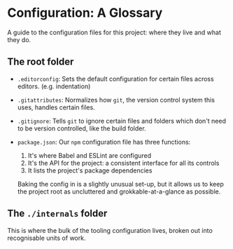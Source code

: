 # Configuration: A Glossary

A guide to the configuration files for this project: where they live and what
they do.

## The root folder

* `.editorconfig`: Sets the default configuration for certain files across editors. (e.g. indentation)

* `.gitattributes`: Normalizes how `git`, the version control system this uses, handles certain files.

* `.gitignore`: Tells `git` to ignore certain files and folders which don't need to be version controlled, like the build folder.

* `package.json`: Our `npm` configuration file has three functions:

  1. It's where Babel and ESLint are configured
  1. It's the API for the project: a consistent interface for all its controls
  1. It lists the project's package dependencies

  Baking the config in is a slightly unusual set-up, but it allows us to keep
  the project root as uncluttered and grokkable-at-a-glance as possible.

## The `./internals` folder

This is where the bulk of the tooling configuration lives, broken out into
recognisable units of work.
